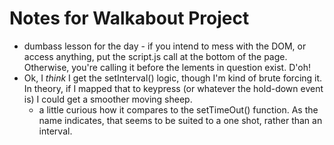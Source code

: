 # Notes for Walkabout Project

- dumbass lesson for the day - if you intend to mess with the DOM, or access anything, put the script.js call at the bottom of the page. Otherwise, you're calling it before the lements in question exist. D'oh!
- Ok, I _think_ I get the setInterval() logic, though I'm kind of brute forcing it. In theory, if I mapped that to keypress (or whatever the hold-down event is) I could get a smoother moving sheep.
  - a little curious how it compares to the setTimeOut() function. As the name indicates, that seems to be suited to a one shot, rather than an interval.
